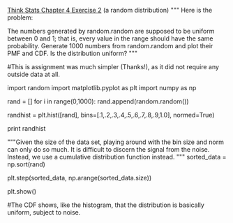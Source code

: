 [Think Stats Chapter 4 Exercise 2](http://greenteapress.com/thinkstats2/html/thinkstats2005.html#toc41) (a random distribution)
"""
Here is the problem:

 The numbers generated by random.random are supposed to be uniform between 0 and 1; that is, every value in the range should have the same probability.
Generate 1000 numbers from random.random and plot their PMF and CDF. Is the distribution uniform?
"""

#This is assignment was much simpler (Thanks!), as it did not require any outside data at all.

import random
import matplotlib.pyplot as plt
import numpy as np

rand = []
for i in range(0,1000):
    rand.append(random.random())

randhist = plt.hist([rand], bins=[.1,.2,.3,.4,.5,.6,.7,.8,.9,1.0], normed=True)

print randhist


"""Given the size of the data set, playing around with the bin size and norm can only do so much.
    It is difficult to discern the signal from the noise.  Instead, we use a cumulative distribution function instead.
"""
sorted_data = np.sort(rand)


plt.step(sorted_data, np.arange(sorted_data.size))

plt.show()

#The CDF shows, like the histogram, that the distribution is basically uniform, subject to noise.


	
